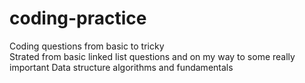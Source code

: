 # coding-practice
Coding questions from basic to tricky
<br>
Strated from basic linked list questions and on my way to some really important Data structure algorithms and fundamentals

